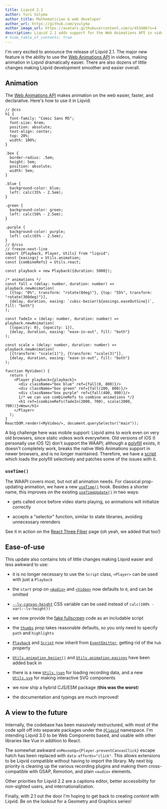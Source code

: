 ```yaml
---
title: Liqvid 2.1
author: Yuri Sulyma
author_title: Mathematician & web developer
author_url: https://github.com/ysulyma
author_image_url: https://avatars.githubusercontent.com/u/453486?v=4
description: Liqvid 2.1 adds support for the Web Animations API in videos. 
# hide_table_of_contents: true
---
```


I'm very excited to announce the release of Liqvid 2.1. The major new feature is the ability to use the [Web Animations API](https://developer.mozilla.org/en-US/docs/Web/API/Web_Animations_API/Using_the_Web_Animations_API) in videos, making animation in Liqvid dramatically easier. There are also dozens of little changes making Liqvid development smoother and easier overall.

<!-- truncate -->

## Animation

The [Web Animations API](https://developer.mozilla.org/en-US/docs/Web/API/Web_Animations_API/Using_the_Web_Animations_API) makes animation on the web easier, faster, and declarative. Here's how to use it in Liqvid:

```tsx liqvid
// @css
h1 {
  font-family: "Comic Sans MS";
  font-size: 6rem;
  position: absolute;
  text-align: center;
  top: 20%;
  width: 100%;
}

.box {
  border-radius: .5em;
  height: 5em;
  position: absolute;
  width: 5em;
}

.blue {
  background-color: blue;
  left: calc(35% - 2.5em);
}

.green {
  background-color: green;
  left: calc(50% - 2.5em);
}

.purple {
  background-color: purple;
  left: calc(65% - 2.5em);
}
// @/css
// freeze-next-line
import {Playback, Player, Utils} from "liqvid";
const {easings} = Utils.animation;
const {combineRefs} = Utils.react;

const playback = new Playback({duration: 5000});

/* animations */
const fall = (delay: number, duration: number) => playback.newAnimation(
  [{top: "0%", transform: "rotate(0deg)"}, {top: "55%", transform: "rotate(360deg)"}],
  {delay, duration, easing: `cubic-bezier(${easings.easeOutSine})`, fill: "both"}
);

const fadeIn = (delay: number, duration: number) => playback.newAnimation(
  [{opacity: 0}, {opacity: 1}],
  {delay, duration, easing: "ease-in-out", fill: "both"}
);

const scale = (delay: number, duration: number) => playback.newAnimation(
  [{transform: "scale(1)"}, {transform: "scale(3)"}],
  {delay, duration, easing: "ease-in-out", fill: "both"}
);

function MyVideo() {
  return (
    <Player playback={playback}>
      <div className="box blue" ref={fall(0, 800)}/>
      <div className="box green" ref={fall(200, 800)}/>
      <div className="box purple" ref={fall(400, 800)}/>
      {/* we can use combineRefs to combine animations */}
      <h1 ref={combineRefs(fadeIn(2000, 700), scale(2000, 700))}>Wow</h1>
    </Player>
  );
}
ReactDOM.render(<MyVideo/>, document.querySelector("main"));
```

A big challenge here was mobile support: Liqvid aims to work even on very old browsers, since static videos work everywhere. Old versions of iOS (I personally use iOS 12) don't support the WAAPI; although a [polyfill](https://github.com/web-animations/web-animations-js) exists, it doesn't completely work, breaks the native Web Animations support in newer browsers, and is no longer maintained. Therefore, we have a [script](/docs/guide/mobile#web-animations) which loads the polyfill selectively and patches some of the issues with it.

### `useTime()`

The WAAPI covers most, but not all animation needs. For classical prop-updating animation, we have a new [`useTime()`](/docs/reference/hooks#useTime) hook. Besides a shorter name, this improves on the existing [`useTimeUpdate()`](/docs/reference/hooks#useTimeUpdate) in two ways:

* gets called once before video starts playing, so animations will initialize correctly

* accepts a "selector" function, similar to state libraries, avoiding unnecessary rerenders

See it in action on the [React Three Fiber](/docs/integrations/three) page (oh yeah, we added that too!)

## Ease-of-use

This update also contains lots of little changes making Liqvid easier and less awkward to use:

* it is no longer necessary to use the `Script` class, `<Player>` can be used with just a `Playback`

* the `start` prop on [`<Audio>`](/docs/reference/Audio) and [`<Video>`](/docs/reference/Video) now defaults to `0`, and can be omitted

* [`--lv-canvas-height`](/docs/reference/css) CSS variable can be used instead of `calc(100% - var(--lv-height))`

* we now provide the [fake fullscreen](/docs/guide/mobile#fake-fullscreen) code as an includable script

* the [`thumbs`](/docs/reference/Player#thumbs) prop takes reasonable defaults, so you only need to specify `path` and `highlights`

* [`Playback`](/docs/reference/Playback) and [`Script`](/docs/reference/Script) now inherit from [`EventEmitter`](https://nodejs.org/dist/v11.13.0/docs/api/events.html#events_class_eventemitter), getting rid of the `hub` property

* [`Utils.animation.bezier()`](/docs/reference/Utils/animation#bezier) and [`Utils.animation.easings`](/docs/reference/Utils/animation#easings) have been added back in

* there is a new [`Utils.json`](/docs/reference/Utils/json) for loading recording data, and a new [`Utils.svg`](/docs/reference/Utils/svg) for making interactive SVG components

* we now ship a hybrid CJS/ESM package (**this was the worst**)

* the documentation and typings are much improved!

## A view to the future

Internally, the codebase has been massively restructured, with most of the code split off into separate packages under the [`@liqvid`](https://www.npmjs.com/org/liqvid) namespace. I'm intending Liqvid 3.0 to be Web Components based, and usable with other libraries like Vue in addition to React.

The somewhat awkward `onMouseUp={Player.preventCanvasClick}` escape hatch has been replaced with `data-affords="click"`. This allows extensions to be Liqvid compatible without having to import the library. My next big priority is cleaning up the various recording plugins and making them cross-compatible with GSAP, Remotion, and plain `<audio>` elements.

Other priorities for Liqvid 2.2 are a captions editor, better accessibility for non-sighted users, and internationalization.

Finally, with 2.1 out the door I'm hoping to get back to creating *content* with Liqvid. Be on the lookout for a Geometry and Graphics series!